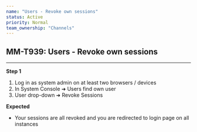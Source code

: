 ```yaml
---
name: "Users - Revoke own sessions"
status: Active
priority: Normal
team_ownership: "Channels"
---
```


## MM-T939: Users - Revoke own sessions

---

**Step 1**

1. Log in as system admin on at least two browsers / devices
2. In System Console ➜ Users find own user
3. User drop-down ➜ Revoke Sessions

**Expected**

- Your sessions are all revoked and you are redirected to login page on all instances
